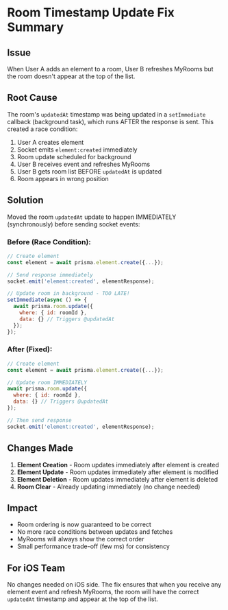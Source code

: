 # Room Timestamp Update Fix Summary

## Issue
When User A adds an element to a room, User B refreshes MyRooms but the room doesn't appear at the top of the list.

## Root Cause
The room's `updatedAt` timestamp was being updated in a `setImmediate` callback (background task), which runs AFTER the response is sent. This created a race condition:

1. User A creates element
2. Socket emits `element:created` immediately
3. Room update scheduled for background
4. User B receives event and refreshes MyRooms
5. User B gets room list BEFORE `updatedAt` is updated
6. Room appears in wrong position

## Solution
Moved the room `updatedAt` update to happen IMMEDIATELY (synchronously) before sending socket events:

### Before (Race Condition):
```javascript
// Create element
const element = await prisma.element.create({...});

// Send response immediately
socket.emit('element:created', elementResponse);

// Update room in background - TOO LATE!
setImmediate(async () => {
  await prisma.room.update({
    where: { id: roomId },
    data: {} // Triggers @updatedAt
  });
});
```

### After (Fixed):
```javascript
// Create element
const element = await prisma.element.create({...});

// Update room IMMEDIATELY
await prisma.room.update({
  where: { id: roomId },
  data: {} // Triggers @updatedAt
});

// Then send response
socket.emit('element:created', elementResponse);
```

## Changes Made

1. **Element Creation** - Room updates immediately after element is created
2. **Element Update** - Room updates immediately after element is modified
3. **Element Deletion** - Room updates immediately after element is deleted
4. **Room Clear** - Already updating immediately (no change needed)

## Impact

- Room ordering is now guaranteed to be correct
- No more race conditions between updates and fetches
- MyRooms will always show the correct order
- Small performance trade-off (few ms) for consistency

## For iOS Team

No changes needed on iOS side. The fix ensures that when you receive any element event and refresh MyRooms, the room will have the correct `updatedAt` timestamp and appear at the top of the list.